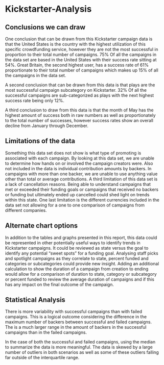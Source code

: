 # Kickstarter-Analysis

## Conclusions we can draw

One conclusion that can be drawn from this Kickstarter campaign data is that the United States is the country with the highest utilization of this specific crowdfunding service, however they are not the most successful in proportion to their total number of campaigns. 75% Of all the campaigns in the data set are based in the United States with their success rate sitting at 54%. Great Britain, the second highest user, has a success rate of 61% proportionate to their total number of campaigns which makes up 15% of all the campaigns in the data set. 

A second conclusion that can be drawn from this data is that plays are the most successful campaign subcategory on Kickstarter. 32% Of all the successful campaigns are sub-categorized as plays with the next highest success rate being only 12%.  

A third conclusion to draw from this data is that the month of May has the highest amount of success both in raw numbers as well as proportionately to the total number of successes, however success rates show an overall decline from January through December.

## Limitations of the data

Something this data set does not show is what type of promoting is associated with each campaign. By looking at this data set, we are unable to determine how hands on or involved the campaign creators were. Also not included in the data is individual contribution amounts by backers. In campaigns with more than one backer, we are unable to use anything value other than total or average contributions. A third limitation of this data set is a lack of cancellation reasons. Being able to understand campaigns that met or exceeded their funding goals or campaigns that received no backers or funding but ultimately ended up cancelled could shed light on trends within this state. One last limitation is the different currencies included in the data set not allowing for a one to one comparison of campaigns from different companies.

## Alternate chart options

In addition to the tables and graphs presented in this report, this data could be represented in other potentially useful ways to identify trends in Kickstarter campaigns. It could be reviewed as state versus the goal to identify any potential “sweet spots” for a funding goal. Analysing staff picks and spotlight campaigns as they correlate to state, percent funded and categories or subcategories could provide new insight. Adding an additional calculation to show the duration of a campaign from creation to ending would allow for a comparison of duration to state, category or subcategory or percent funded to review the average duration of campaigns and if this has any impact on the final outcome of the campaign.

## Statistical Analysis

There is more variability with successful campaigns than with failed campaigns. This is a logical outcome considering the difference in the maximum number of backers between successful and failed campaigns. The is a much larger range in the amount of backers in the successful campaigns than in the failed campaigns. 

In the case of both the successful and failed campaigns, using the median to summarize the data is more meaningful. The data is skewed by a large number of outliers in both scenarios as well as some of these outliers falling far outside of the interquartile range.
